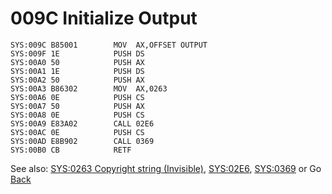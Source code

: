 # 009C Initialize Output

```
SYS:009C B85001        MOV	AX,OFFSET OUTPUT
SYS:009F 1E            PUSH	DS
SYS:00A0 50            PUSH	AX
SYS:00A1 1E            PUSH	DS
SYS:00A2 50            PUSH	AX
SYS:00A3 B86302        MOV	AX,0263
SYS:00A6 0E            PUSH	CS
SYS:00A7 50            PUSH	AX
SYS:00A8 0E            PUSH	CS
SYS:00A9 E83A02        CALL	02E6
SYS:00AC 0E            PUSH	CS
SYS:00AD E8B902        CALL	0369
SYS:00B0 CB            RETF
```

See also: [SYS:0263 Copyright string (Invisible)](0263-DATA-COPYRIGHT.md), [SYS:02E6](02E6-UNKNOWN.md), [SYS:0369](0364-UNKNOWN.md) or Go [Back](../README.md)


